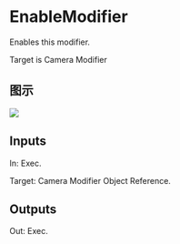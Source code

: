 # EnableModifier

Enables this modifier.

Target is Camera Modifier

## 图示

![]($-20221218-18140872.png)

## Inputs

In: Exec.

Target: Camera Modifier Object Reference.  

## Outputs

Out: Exec.

